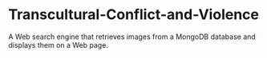# Transcultural-Conflict-and-Violence
A Web search engine that retrieves images from a MongoDB database and displays them on a Web page. 
